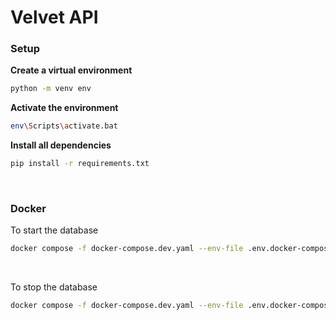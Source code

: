 # Velvet API

### Setup

**Create a virtual environment**

```bash
python -m venv env
```

**Activate the environment**

```bash
env\Scripts\activate.bat
```

**Install all dependencies**

```bash
pip install -r requirements.txt
```

<br/>

### Docker

To start the database

```bash
docker compose -f docker-compose.dev.yaml --env-file .env.docker-compose up -d
```

<br/>

To stop the database

```bash
docker compose -f docker-compose.dev.yaml --env-file .env.docker-compose down
```
